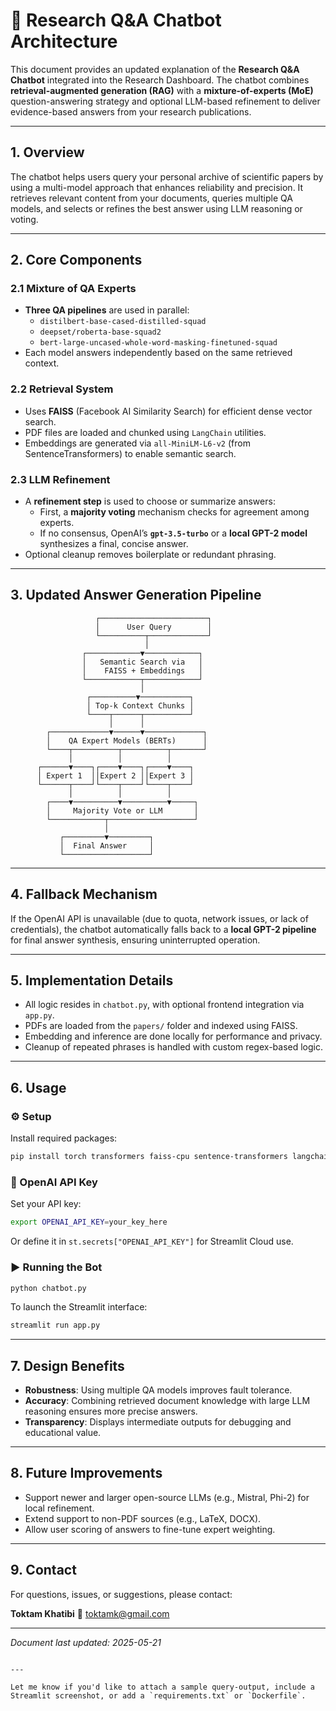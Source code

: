 # 🧠 Research Q&A Chatbot Architecture

This document provides an updated explanation of the **Research Q&A Chatbot** integrated into the Research Dashboard. The chatbot combines **retrieval-augmented generation (RAG)** with a **mixture-of-experts (MoE)** question-answering strategy and optional LLM-based refinement to deliver evidence-based answers from your research publications.

---

## 1. Overview

The chatbot helps users query your personal archive of scientific papers by using a multi-model approach that enhances reliability and precision. It retrieves relevant content from your documents, queries multiple QA models, and selects or refines the best answer using LLM reasoning or voting.

---

## 2. Core Components

### 2.1 Mixture of QA Experts

- **Three QA pipelines** are used in parallel:
  - `distilbert-base-cased-distilled-squad`
  - `deepset/roberta-base-squad2`
  - `bert-large-uncased-whole-word-masking-finetuned-squad`
- Each model answers independently based on the same retrieved context.

### 2.2 Retrieval System

- Uses **FAISS** (Facebook AI Similarity Search) for efficient dense vector search.
- PDF files are loaded and chunked using `LangChain` utilities.
- Embeddings are generated via `all-MiniLM-L6-v2` (from SentenceTransformers) to enable semantic search.

### 2.3 LLM Refinement

- A **refinement step** is used to choose or summarize answers:
  - First, a **majority voting** mechanism checks for agreement among experts.
  - If no consensus, OpenAI’s **`gpt-3.5-turbo`** or a **local GPT-2 model** synthesizes a final, concise answer.
- Optional cleanup removes boilerplate or redundant phrasing.

---

## 3. Updated Answer Generation Pipeline

```text
                   ┌────────────────────────┐
                   │      User Query        │
                   └──────────┬─────────────┘
                              │
                ┌────────────▼────────────┐
                │   Semantic Search via   │
                │    FAISS + Embeddings   │
                └────────────┬────────────┘
                             │
                 ┌──────────▼───────────┐
                 │ Top-k Context Chunks │
                 └────┬──────┬──────────┘
                      │      │
        ┌─────────────▼──────▼─────────────┐
        │    QA Expert Models (BERTs)      │
        └────┬──────────┬──────────┬───────┘
             │          │          │
      ┌──────▼────┐┌────▼────┐┌────▼────┐
      │ Expert 1  ││Expert 2 ││Expert 3 │
      └──────┬────┘└────┬────┘└────┬────┘
             │          │          │
        ┌────▼──────────▼──────────▼─────┐
        │     Majority Vote or LLM       │
        └────────────┬───────────────────┘
                     │
           ┌─────────▼─────────┐
           │  Final Answer     │
           └───────────────────┘
````

---

## 4. Fallback Mechanism

If the OpenAI API is unavailable (due to quota, network issues, or lack of credentials), the chatbot automatically falls back to a **local GPT-2 pipeline** for final answer synthesis, ensuring uninterrupted operation.

---

## 5. Implementation Details

* All logic resides in `chatbot.py`, with optional frontend integration via `app.py`.
* PDFs are loaded from the `papers/` folder and indexed using FAISS.
* Embedding and inference are done locally for performance and privacy.
* Cleanup of repeated phrases is handled with custom regex-based logic.

---

## 6. Usage

### ⚙️ Setup

Install required packages:

```bash
pip install torch transformers faiss-cpu sentence-transformers langchain pymupdf streamlit openai
```

### 🔑 OpenAI API Key

Set your API key:

```bash
export OPENAI_API_KEY=your_key_here
```

Or define it in `st.secrets["OPENAI_API_KEY"]` for Streamlit Cloud use.

### ▶️ Running the Bot

```bash
python chatbot.py
```

To launch the Streamlit interface:

```bash
streamlit run app.py
```

---

## 7. Design Benefits

* **Robustness**: Using multiple QA models improves fault tolerance.
* **Accuracy**: Combining retrieved document knowledge with large LLM reasoning ensures more precise answers.
* **Transparency**: Displays intermediate outputs for debugging and educational value.

---

## 8. Future Improvements

* Support newer and larger open-source LLMs (e.g., Mistral, Phi-2) for local refinement.
* Extend support to non-PDF sources (e.g., LaTeX, DOCX).
* Allow user scoring of answers to fine-tune expert weighting.

---

## 9. Contact

For questions, issues, or suggestions, please contact:

**Toktam Khatibi**
📧 [toktamk@gmail.com](mailto:toktamk@gmail.com)

---

*Document last updated: 2025-05-21*

```

---

Let me know if you'd like to attach a sample query-output, include a Streamlit screenshot, or add a `requirements.txt` or `Dockerfile`.
```
